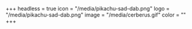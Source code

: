 +++
headless = true
icon = "/media/pikachu-sad-dab.png"
logo = "/media/pikachu-sad-dab.png"
image = "/media/cerberus.gif"
color = ""
+++
